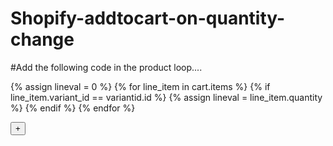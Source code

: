 # Shopify-addtocart-on-quantity-change

#Add the following code in the product loop....

{% assign lineval = 0 %}
{% for line_item in cart.items %}
  {% if line_item.variant_id == variantid.id %}
    {% assign lineval = line_item.quantity %}
  {% endif %}
{% endfor %}
 
<div class="cart-quantity>
  <input type='button' value='-' class='qtyminus' field='addcart_{{ variantid.id }}' />
  <input type="number" name="updates[]" id="addcart_{{ variantid.id }}" class="quantity" value="{{lineval}}" />
  <input type='button' value='+' class='qtyplus' field='addcart_{{ variantid.id }}' />
</div>
<div class="continue_shopping animated fadeInUp" id="text_{{ variantid.id }}" style="display: none;">
  <a href="javascript:void(0);" class="close cls_msg">Continue Shopping</a> or <a href="/cart">View Cart</a>
</div>

